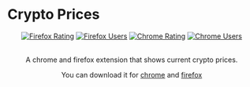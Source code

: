 # Crypto Prices
<div align="center">
<a href="https://addons.mozilla.org/en-US/firefox/addon/cryptoprices/"><img alt="Firefox Rating" scr="https://img.shields.io/amo/rating/cryptoprices?color=orange&label=Firefox%20Rating&logo=firefox"></a>
<a href="https://addons.mozilla.org/en-US/firefox/addon/cryptoprices/"><img alt="Firefox Users" scr="https://img.shields.io/amo/users/cryptoprices?color=orange&label=Firefox%20Users&logo=firefox"></a>
<a href="https://chrome.google.com/webstore/detail/crypto-price/aijcmfbomlkfaclgjpphidgoijibeobj?hl=en&authuser=0"><img alt="Chrome Rating" scr="https://img.shields.io/chrome-web-store/rating/aijcmfbomlkfaclgjpphidgoijibeobj?color=yellow&label=Chrome%20Rating&logo=google&logoColor=yellow"></a>
<a href="https://chrome.google.com/webstore/detail/crypto-price/aijcmfbomlkfaclgjpphidgoijibeobj?hl=en&authuser=0"><img alt="Chrome Users" scr="https://img.shields.io/chrome-web-store/users/aijcmfbomlkfaclgjpphidgoijibeobj?color=yellow&label=Chrome%20Users&logo=google&logoColor=yellow"></a>
</div>

<br>

<p align="center">A chrome and firefox extension that shows current crypto prices.</p>
<p align="center">You can download it for <a href="https://chrome.google.com/webstore/detail/crypto-price-shower/aijcmfbomlkfaclgjpphidgoijibeobj?hl=en&authuser=0">chrome<a> and <a href="https://addons.mozilla.org/en-US/firefox/addon/cryptoprices/">firefox</a></p>
